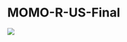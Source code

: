 # MOMO-R-US-Final

  
  <a href="https://www.loom.com/share/eb8bf6935baa450fb8ac53e257442c4c">
      <img style="max-width:300px;" src="https://cdn.loom.com/sessions/thumbnails/eb8bf6935baa450fb8ac53e257442c4c-with-play.gif">
    </a>
 
